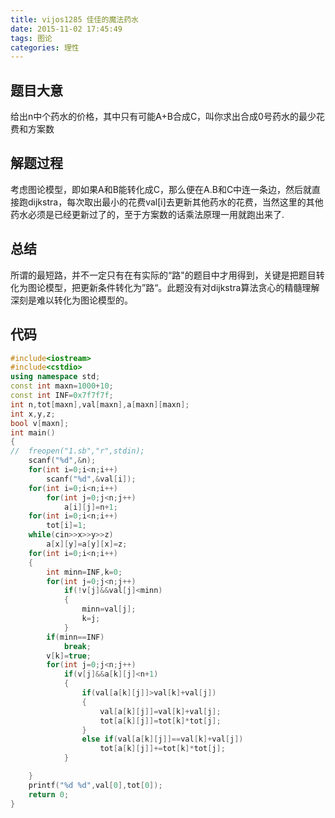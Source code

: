 ```yaml
---
title: vijos1285 佳佳的魔法药水
date: 2015-11-02 17:45:49
tags: 图论
categories: 理性
---
```

## 题目大意
给出n中个药水的价格，其中只有可能A+B合成C，叫你求出合成0号药水的最少花费和方案数
## 解题过程
考虑图论模型，即如果A和B能转化成C，那么便在A.B和C中连一条边，然后就直接跑dijkstra，每次取出最小的花费val[i]去更新其他药水的花费，当然这里的其他药水必须是已经更新过了的，至于方案数的话乘法原理一用就跑出来了.
## 总结
所谓的最短路，并不一定只有在有实际的“路"的题目中才用得到，关键是把题目转化为图论模型，把更新条件转化为”路“。此题没有对dijkstra算法贪心的精髓理解深刻是难以转化为图论模型的。
## 代码
```c++
#include<iostream>
#include<cstdio>
using namespace std;
const int maxn=1000+10;
const int INF=0x7f7f7f;
int n,tot[maxn],val[maxn],a[maxn][maxn];
int x,y,z;
bool v[maxn];
int main()
{
//	freopen("1.sb","r",stdin);
	scanf("%d",&n);
	for(int i=0;i<n;i++)
		scanf("%d",&val[i]);
	for(int i=0;i<n;i++)
		for(int j=0;j<n;j++)
			a[i][j]=n+1;
	for(int i=0;i<n;i++)
		tot[i]=1;
	while(cin>>x>>y>>z)
		a[x][y]=a[y][x]=z;
	for(int i=0;i<n;i++)
	{
		int minn=INF,k=0;
		for(int j=0;j<n;j++)
			if(!v[j]&&val[j]<minn)
			{
				minn=val[j];
				k=j;
			}
		if(minn==INF)
			break;
		v[k]=true;
		for(int j=0;j<n;j++)
			if(v[j]&&a[k][j]<n+1)
			{
				if(val[a[k][j]]>val[k]+val[j])
				{
					val[a[k][j]]=val[k]+val[j];
					tot[a[k][j]]=tot[k]*tot[j];
				}
				else if(val[a[k][j]]==val[k]+val[j])
					tot[a[k][j]]+=tot[k]*tot[j];		
			}

	}
	printf("%d %d",val[0],tot[0]);
	return 0;
}
```
